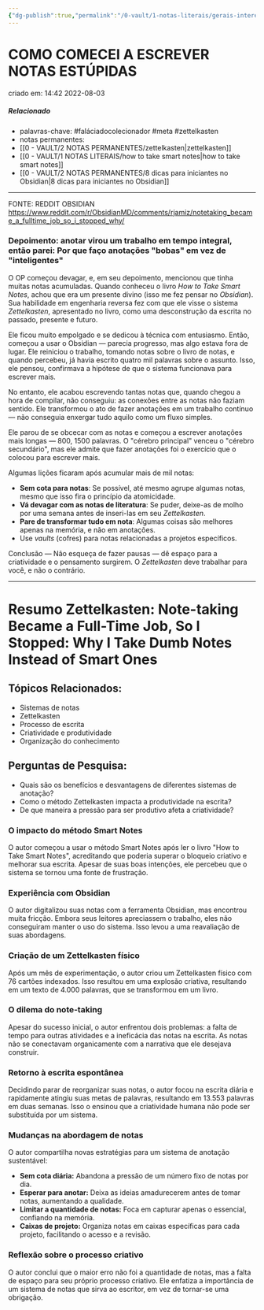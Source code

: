 ```yaml
---
{"dg-publish":true,"permalink":"/0-vault/1-notas-literais/gerais-interesses/como-comecei-a-escrever-notas-estupidas/","tags":["faláciadocolecionador","meta","zettelkasten"],"dgHomeLink":true,"dgShowLocalGraph":true,"dgShowFileTree":true,"noteIcon":""}
---
```


# COMO COMECEI A ESCREVER NOTAS ESTÚPIDAS
criado em: 14:42 2022-08-03

##### Relacionado
- palavras-chave: #faláciadocolecionador #meta #zettelkasten 
- notas permanentes: 
- [[0 - VAULT/2 NOTAS PERMANENTES/zettelkasten\|zettelkasten]]
- [[0 - VAULT/1 NOTAS LITERAIS/how to take smart notes\|how to take smart notes]]
- [[0 - VAULT/2 NOTAS PERMANENTES/8 dicas para iniciantes no Obsidian\|8 dicas para iniciantes no Obsidian]]

---

FONTE: REDDIT OBSIDIAN https://www.reddit.com/r/ObsidianMD/comments/rjamiz/notetaking_became_a_fulltime_job_so_i_stopped_why/

### Depoimento: anotar virou um trabalho em tempo integral, então parei: Por que faço anotações "bobas" em vez de "inteligentes"

O OP começou devagar, e, em seu depoimento, mencionou que tinha muitas notas acumuladas. Quando conheceu o livro *How to Take Smart Notes*, achou que era um presente divino (isso me fez pensar no *Obsidian*). Sua habilidade em engenharia reversa fez com que ele visse o sistema *Zettelkasten*, apresentado no livro, como uma desconstrução da escrita no passado, presente e futuro.

Ele ficou muito empolgado e se dedicou à técnica com entusiasmo. Então, começou a usar o Obsidian — parecia progresso, mas algo estava fora de lugar. Ele reiniciou o trabalho, tomando notas sobre o livro de notas, e quando percebeu, já havia escrito quatro mil palavras sobre o assunto. Isso, ele pensou, confirmava a hipótese de que o sistema funcionava para escrever mais.

No entanto, ele acabou escrevendo tantas notas que, quando chegou a hora de compilar, não conseguiu: as conexões entre as notas não faziam sentido. Ele transformou o ato de fazer anotações em um trabalho contínuo — não conseguia enxergar tudo aquilo como um fluxo simples.

Ele parou de se obcecar com as notas e começou a escrever anotações mais longas — 800, 1500 palavras. O "cérebro principal" venceu o "cérebro secundário", mas ele admite que fazer anotações foi o exercício que o colocou para escrever mais.

Algumas lições ficaram após acumular mais de mil notas:

- **Sem cota para notas**: Se possível, até mesmo agrupe algumas notas, mesmo que isso fira o princípio da atomicidade.
- **Vá devagar com as notas de literatura**: Se puder, deixe-as de molho por uma semana antes de inseri-las em seu *Zettelkasten*.
- **Pare de transformar tudo em nota**: Algumas coisas são melhores apenas na memória, e não em anotações.
- Use *vaults* (cofres) para notas relacionadas a projetos específicos.

Conclusão — Não esqueça de fazer pausas — dê espaço para a criatividade e o pensamento surgirem. O *Zettelkasten* deve trabalhar para você, e não o contrário.

---

# Resumo Zettelkasten: Note-taking Became a Full-Time Job, So I Stopped: Why I Take Dumb Notes Instead of Smart Ones

## Tópicos Relacionados:
- Sistemas de notas
- Zettelkasten
- Processo de escrita
- Criatividade e produtividade
- Organização do conhecimento

## Perguntas de Pesquisa:
- Quais são os benefícios e desvantagens de diferentes sistemas de anotação?
- Como o método Zettelkasten impacta a produtividade na escrita?
- De que maneira a pressão para ser produtivo afeta a criatividade?

### **O impacto do método Smart Notes**
O autor começou a usar o método Smart Notes após ler o livro "How to Take Smart Notes", acreditando que poderia superar o bloqueio criativo e melhorar sua escrita. Apesar de suas boas intenções, ele percebeu que o sistema se tornou uma fonte de frustração.

### **Experiência com Obsidian**
O autor digitalizou suas notas com a ferramenta Obsidian, mas encontrou muita fricção. Embora seus leitores apreciassem o trabalho, eles não conseguiram manter o uso do sistema. Isso levou a uma reavaliação de suas abordagens.

### **Criação de um Zettelkasten físico**
Após um mês de experimentação, o autor criou um Zettelkasten físico com 76 cartões indexados. Isso resultou em uma explosão criativa, resultando em um texto de 4.000 palavras, que se transformou em um livro.

### **O dilema do note-taking**
Apesar do sucesso inicial, o autor enfrentou dois problemas: a falta de tempo para outras atividades e a ineficácia das notas na escrita. As notas não se conectavam organicamente com a narrativa que ele desejava construir.

### **Retorno à escrita espontânea**
Decidindo parar de reorganizar suas notas, o autor focou na escrita diária e rapidamente atingiu suas metas de palavras, resultando em 13.553 palavras em duas semanas. Isso o ensinou que a criatividade humana não pode ser substituída por um sistema.

### **Mudanças na abordagem de notas**
O autor compartilha novas estratégias para um sistema de anotação sustentável:
- **Sem cota diária:** Abandona a pressão de um número fixo de notas por dia.
- **Esperar para anotar:** Deixa as ideias amadurecerem antes de tomar notas, aumentando a qualidade.
- **Limitar a quantidade de notas:** Foca em capturar apenas o essencial, confiando na memória.
- **Caixas de projeto:** Organiza notas em caixas específicas para cada projeto, facilitando o acesso e a revisão.

### **Reflexão sobre o processo criativo**
O autor conclui que o maior erro não foi a quantidade de notas, mas a falta de espaço para seu próprio processo criativo. Ele enfatiza a importância de um sistema de notas que sirva ao escritor, em vez de tornar-se uma obrigação.